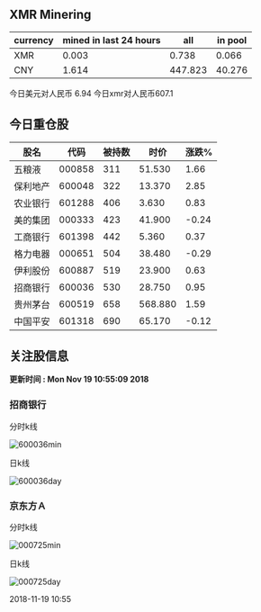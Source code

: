 ## XMR Minering

|currency|mined in last 24 hours|all|in pool|
|---|---|---|---|
|XMR|0.003|0.738|0.066|
|CNY|1.614|447.823|40.276|

今日美元对人民币 6.94	今日xmr对人民币607.1


## 今日重仓股 

|股名|代码|被持数|时价|涨跌%|
|---|---|---|---|---|
|五粮液|000858|311|51.530|1.66|
|保利地产|600048|322|13.370|2.85|
|农业银行|601288|406|3.630|0.83|
|美的集团|000333|423|41.900|-0.24|
|工商银行|601398|442|5.360|0.37|
|格力电器|000651|504|38.480|-0.29|
|伊利股份|600887|519|23.900|0.63|
|招商银行|600036|530|28.750|0.95|
|贵州茅台|600519|658|568.880|1.59|
|中国平安|601318|690|65.170|-0.12|

## 关注股信息
**更新时间 : Mon Nov 19 10:55:09 2018**
### 招商银行 
分时k线

![600036min](http://image.sinajs.cn/newchart/min/n/sh600036.gif)

日k线

![600036day](http://image.sinajs.cn/newchart/daily/n/sh600036.gif)

### 京东方Ａ 
分时k线

![000725min](http://image.sinajs.cn/newchart/min/n/sz000725.gif)

日k线

![000725day](http://image.sinajs.cn/newchart/daily/n/sz000725.gif)

2018-11-19 10:55